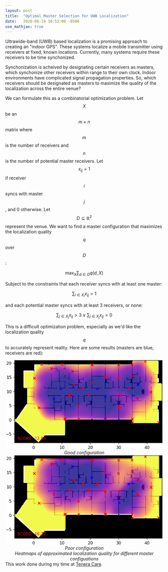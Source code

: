 ```yaml
---
layout: post
title:  "Optimal Master Selection for UWB Localization"
date:   2020-08-19 10:52:00 -0500
use_mathjax: true
---
```


Ultrawide-band (UWB) based localization is a promising approach to creating an "indoor GPS". These systems localize a mobile transmitter using receivers at fixed, known locations. Currently, many systems require these receivers to be time synchonized.

Synchonization is acheived by designating certain receivers as masters, which synchonize other receivers within range to their own clock. Indoor environments have complicated signal propagation properties. So, which receivers should be designated as masters to maximize the quality of the localization across the entire venue?

We can formulate this as a combinatorial optimization problem. Let $$X$$ be an $$m\times n$$ matrix where $$m$$ is the number of receivers and $$n$$ is the number of potential master receivers. Let $$x_{ij} = 1$$ if receiver $$i$$ syncs with master $$j$$, and 0 otherwise. Let $$D \subseteq \mathbb{R}^2$$ represent the venue. We want to find a master configuration that maximizes the localization quality $$q$$ over $$D$$:

$$
\max_{X} \sum_{d \in D}q(d, X)
$$

Subject to the constraints that each receiver syncs with at least one master:

$$
\sum_{i \in X_i}x_{ij} > 1
$$

and each potential master syncs with at least 3 receivers, or none:

$$
\sum_{j \in X_j}x_{ij} > 3 \lor \sum_{j \in X_j}x_{ij} = 0
$$

This is a difficult optimization problem, especially as we'd like the localization quality $$q$$ to accurately represent reality. Here are some results (masters are blue, receivers are red):

<div style="witdh: 100%;">
    <div style="float:left; width: 100%; text-align: center;">
        <img src="/assets/tenera/good_map.png" width="500px"/>
        <br>
        <em>Good configuration</em>
    </div>
    <div style="float:left; width: 100%; text-align: center;">
        <img src="/assets/tenera/ok_map.png" width="500px" />
        <br>
        <em>Poor configuration</em>
        <br>
        <em>Heatmaps of approximated localization quality for different master configuations</em>
    </div>
</div>

This work done during my time at [Tenera Care](https://tenera.care/).
